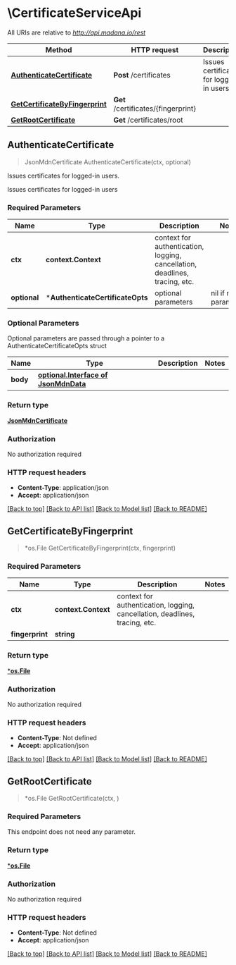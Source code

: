 # \CertificateServiceApi

All URIs are relative to *http://api.madana.io/rest*

Method | HTTP request | Description
------------- | ------------- | -------------
[**AuthenticateCertificate**](CertificateServiceApi.md#AuthenticateCertificate) | **Post** /certificates | Issues certificates for logged-in users.
[**GetCertificateByFingerprint**](CertificateServiceApi.md#GetCertificateByFingerprint) | **Get** /certificates/{fingerprint} | 
[**GetRootCertificate**](CertificateServiceApi.md#GetRootCertificate) | **Get** /certificates/root | 



## AuthenticateCertificate

> JsonMdnCertificate AuthenticateCertificate(ctx, optional)

Issues certificates for logged-in users.

Issues certificates for logged-in users

### Required Parameters


Name | Type | Description  | Notes
------------- | ------------- | ------------- | -------------
**ctx** | **context.Context** | context for authentication, logging, cancellation, deadlines, tracing, etc.
 **optional** | ***AuthenticateCertificateOpts** | optional parameters | nil if no parameters

### Optional Parameters

Optional parameters are passed through a pointer to a AuthenticateCertificateOpts struct


Name | Type | Description  | Notes
------------- | ------------- | ------------- | -------------
 **body** | [**optional.Interface of JsonMdnData**](JsonMdnData.md)|  | 

### Return type

[**JsonMdnCertificate**](json_MDN_Certificate.md)

### Authorization

No authorization required

### HTTP request headers

- **Content-Type**: application/json
- **Accept**: application/json

[[Back to top]](#) [[Back to API list]](../README.md#documentation-for-api-endpoints)
[[Back to Model list]](../README.md#documentation-for-models)
[[Back to README]](../README.md)


## GetCertificateByFingerprint

> *os.File GetCertificateByFingerprint(ctx, fingerprint)



### Required Parameters


Name | Type | Description  | Notes
------------- | ------------- | ------------- | -------------
**ctx** | **context.Context** | context for authentication, logging, cancellation, deadlines, tracing, etc.
**fingerprint** | **string**|  | 

### Return type

[***os.File**](*os.File.md)

### Authorization

No authorization required

### HTTP request headers

- **Content-Type**: Not defined
- **Accept**: application/json

[[Back to top]](#) [[Back to API list]](../README.md#documentation-for-api-endpoints)
[[Back to Model list]](../README.md#documentation-for-models)
[[Back to README]](../README.md)


## GetRootCertificate

> *os.File GetRootCertificate(ctx, )



### Required Parameters

This endpoint does not need any parameter.

### Return type

[***os.File**](*os.File.md)

### Authorization

No authorization required

### HTTP request headers

- **Content-Type**: Not defined
- **Accept**: application/json

[[Back to top]](#) [[Back to API list]](../README.md#documentation-for-api-endpoints)
[[Back to Model list]](../README.md#documentation-for-models)
[[Back to README]](../README.md)

